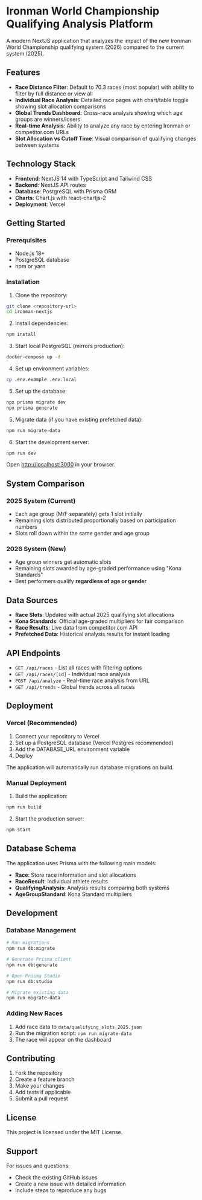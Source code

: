 # Ironman World Championship Qualifying Analysis Platform

A modern NextJS application that analyzes the impact of the new Ironman World Championship qualifying system (2026) compared to the current system (2025).

## Features

- **Race Distance Filter**: Default to 70.3 races (most popular) with ability to filter by full distance or view all
- **Individual Race Analysis**: Detailed race pages with chart/table toggle showing slot allocation comparisons
- **Global Trends Dashboard**: Cross-race analysis showing which age groups are winners/losers
- **Real-time Analysis**: Ability to analyze any race by entering Ironman or competitor.com URLs
- **Slot Allocation vs Cutoff Time**: Visual comparison of qualifying changes between systems

## Technology Stack

- **Frontend**: NextJS 14 with TypeScript and Tailwind CSS
- **Backend**: NextJS API routes
- **Database**: PostgreSQL with Prisma ORM
- **Charts**: Chart.js with react-chartjs-2
- **Deployment**: Vercel

## Getting Started

### Prerequisites

- Node.js 18+
- PostgreSQL database
- npm or yarn

### Installation

1. Clone the repository:
```bash
git clone <repository-url>
cd ironman-nextjs
```

2. Install dependencies:
```bash
npm install
```

3. Start local PostgreSQL (mirrors production):
```bash
docker-compose up -d
```

4. Set up environment variables:
```bash
cp .env.example .env.local
```

5. Set up the database:
```bash
npx prisma migrate dev
npx prisma generate
```

5. Migrate data (if you have existing prefetched data):
```bash
npm run migrate-data
```

6. Start the development server:
```bash
npm run dev
```

Open [http://localhost:3000](http://localhost:3000) in your browser.

## System Comparison

### 2025 System (Current)
- Each age group (M/F separately) gets 1 slot initially
- Remaining slots distributed proportionally based on participation numbers
- Slots roll down within the same gender and age group

### 2026 System (New)
- Age group winners get automatic slots
- Remaining slots awarded by age-graded performance using "Kona Standards"
- Best performers qualify **regardless of age or gender**

## Data Sources

- **Race Slots**: Updated with actual 2025 qualifying slot allocations
- **Kona Standards**: Official age-graded multipliers for fair comparison
- **Race Results**: Live data from competitor.com API
- **Prefetched Data**: Historical analysis results for instant loading

## API Endpoints

- `GET /api/races` - List all races with filtering options
- `GET /api/races/[id]` - Individual race analysis
- `POST /api/analyze` - Real-time race analysis from URL
- `GET /api/trends` - Global trends across all races

## Deployment

### Vercel (Recommended)

1. Connect your repository to Vercel
2. Set up a PostgreSQL database (Vercel Postgres recommended)
3. Add the DATABASE_URL environment variable
4. Deploy

The application will automatically run database migrations on build.

### Manual Deployment

1. Build the application:
```bash
npm run build
```

2. Start the production server:
```bash
npm start
```

## Database Schema

The application uses Prisma with the following main models:

- **Race**: Store race information and slot allocations
- **RaceResult**: Individual athlete results
- **QualifyingAnalysis**: Analysis results comparing both systems
- **AgeGroupStandard**: Kona Standard multipliers

## Development

### Database Management

```bash
# Run migrations
npm run db:migrate

# Generate Prisma client
npm run db:generate

# Open Prisma Studio
npm run db:studio

# Migrate existing data
npm run migrate-data
```

### Adding New Races

1. Add race data to `data/qualifying_slots_2025.json`
2. Run the migration script: `npm run migrate-data`
3. The race will appear on the dashboard

## Contributing

1. Fork the repository
2. Create a feature branch
3. Make your changes
4. Add tests if applicable
5. Submit a pull request

## License

This project is licensed under the MIT License.

## Support

For issues and questions:
- Check the existing GitHub issues
- Create a new issue with detailed information
- Include steps to reproduce any bugs